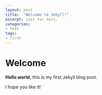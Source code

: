 ```yaml
---
layout: post
title:  "Welcome to Jekyll!"
excerpt: just for test。
categories:
- test
tags:
- first
---
```


# Welcome

**Hello world**, this is my first Jekyll blog post.

I hope you like it!